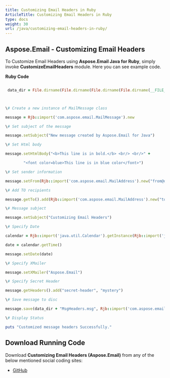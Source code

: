```yaml
---
title: Customizing Email Headers in Ruby
ArticleTitle: Customizing Email Headers in Ruby
type: docs
weight: 30
url: /java/customizing-email-headers-in-ruby/
---
```


## **Aspose.Email - Customizing Email Headers**
To Customize Email Headers using **Aspose.Email Java for Ruby**, simply invoke **CustomizeEmailHeaders** module. Here you can see example code.

**Ruby Code**

``` ruby

 data_dir = File.dirname(File.dirname(File.dirname(File.dirname(__FILE__)))) + '/data/'



\# Create a new instance of MailMessage class

message = Rjb::import('com.aspose.email.MailMessage').new

\# Set subject of the message

message.setSubject("New message created by Aspose.Email for Java")

\# Set Html body

message.setHtmlBody("<b>This line is in bold.</b> <br/> <br/>" +

        "<font color=blue>This line is in blue color</font>")

\# Set sender information

message.setFrom(Rjb::import('com.aspose.email.MailAddress').new("from@domain.com", "Sender Name", false))

\# Add TO recipients

message.getTo().add(Rjb::import('com.aspose.email.MailAddress').new("to@domain.com", "Recipient 1", false))

\# Message subject

message.setSubject("Customizing Email Headers")

\# Specify Date

calendar = Rjb::import('java.util.Calendar').getInstance(Rjb::import('java.util.TimeZone').getTimeZone("GMT"))

date = calendar.getTime()

message.setDate(date)

\# Specify XMailer

message.setXMailer("Aspose.Email")

\# Specify Secret Header

message.getHeaders().add("secret-header", "mystery")

\# Save message to disc

message.save(data_dir + "MsgHeaders.msg", Rjb::import('com.aspose.email.MessageFormat').getMsg())

\# Display Status

puts "Customized message headers Successfully."

```
## **Download Running Code**
Download **Customizing Email Headers (Aspose.Email)** from any of the below mentioned social coding sites:

- [GitHub](https://github.com/aspose-email/Aspose.Email-for-Java/blob/master/Plugins/Aspose_Email_Java_for_Ruby/lib/asposeemailjava/Email/customizeemailheaders.rb)
